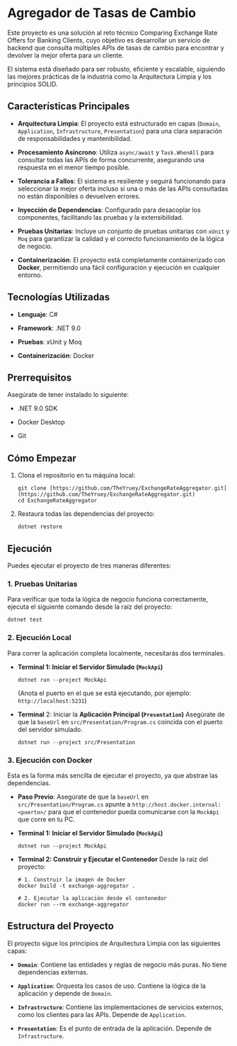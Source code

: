 
# Agregador de Tasas de Cambio

Este proyecto es una solución al reto técnico Comparing Exchange Rate Offers for Banking Clients, cuyo objetivo es desarrollar un servicio de backend que consulta múltiples APIs de tasas de cambio para encontrar y devolver la mejor oferta para un cliente.

El sistema está diseñado para ser robusto, eficiente y escalable, siguiendo las mejores prácticas de la industria como la Arquitectura Limpia y los principios SOLID.

## Características Principales

-   **Arquitectura Limpia**: El proyecto está estructurado en capas (`Domain`, `Application`, `Infrastructure`, `Presentation`) para una clara separación de responsabilidades y mantenibilidad.
    
-   **Procesamiento Asíncrono**: Utiliza `async/await` y `Task.WhenAll` para consultar todas las APIs de forma concurrente, asegurando una respuesta en el menor tiempo posible.
    
-   **Tolerancia a Fallos**: El sistema es resiliente y seguirá funcionando para seleccionar la mejor oferta incluso si una o más de las APIs consultadas no están disponibles o devuelven errores.
    
-   **Inyección de Dependencias**: Configurado para desacoplar los componentes, facilitando las pruebas y la extensibilidad.
    
-   **Pruebas Unitarias**: Incluye un conjunto de pruebas unitarias con `xUnit` y `Moq` para garantizar la calidad y el correcto funcionamiento de la lógica de negocio.
    
-   **Containerización**: El proyecto está completamente containerizado con **Docker**, permitiendo una fácil configuración y ejecución en cualquier entorno.
    

## Tecnologías Utilizadas

-   **Lenguaje**: C#
    
-   **Framework**: .NET 9.0
    
-   **Pruebas**: xUnit y Moq
    
-   **Containerización**: Docker
    

## Prerrequisitos

Asegúrate de tener instalado lo siguiente:

-   .NET 9.0 SDK
    
-   Docker Desktop
    
-   Git
    

## Cómo Empezar

1.  Clona el repositorio en tu máquina local:
    
    ```
    git clone [https://github.com/TheYruey/ExchangeRateAggregator.git](https://github.com/TheYruey/ExchangeRateAggregator.git)
    cd ExchangeRateAggregator
    
    ```
    
2.  Restaura todas las dependencias del proyecto:
    
    ```
    dotnet restore
    
    ```
    

## Ejecución

Puedes ejecutar el proyecto de tres maneras diferentes:

### 1. Pruebas Unitarias

Para verificar que toda la lógica de negocio funciona correctamente, ejecuta el siguiente comando desde la raíz del proyecto:

```
dotnet test

```

### 2. Ejecución Local

Para correr la aplicación completa localmente, necesitarás dos terminales.

-   **Terminal 1: Iniciar el Servidor Simulado (`MockApi`)**
    
    ```
    dotnet run --project MockApi
    
    ```
    
    (Anota el puerto en el que se está ejecutando, por ejemplo: `http://localhost:5231`)
    
-   **Terminal** 2: Iniciar la **Aplicación Principal (`Presentation`)** Asegúrate de que la `baseUrl` en `src/Presentation/Program.cs` coincida con el puerto del servidor simulado.
    
    ```
    dotnet run --project src/Presentation
    
    ```
    

### 3. Ejecución con Docker

Esta es la forma más sencilla de ejecutar el proyecto, ya que abstrae las dependencias.

-   **Paso Previo**: Asegúrate de que la `baseUrl` en `src/Presentation/Program.cs` apunte a `http://host.docker.internal:<puerto>/` para que el contenedor pueda comunicarse con la `MockApi` que corre en tu PC.
    
-   **Terminal 1: Iniciar el Servidor Simulado (`MockApi`)**
    
    ```
    dotnet run --project MockApi
    
    ```
    
-   **Terminal 2: Construir y Ejecutar el Contenedor** Desde la raíz del proyecto:
    
    ```
    # 1. Construir la imagen de Docker
    docker build -t exchange-aggregator .
    
    # 2. Ejecutar la aplicación desde el contenedor
    docker run --rm exchange-aggregator
    
    ```
    

## Estructura del Proyecto

El proyecto sigue los principios de Arquitectura Limpia con las siguientes capas:

-   **`Domain`**: Contiene las entidades y reglas de negocio más puras. No tiene dependencias externas.
    
-   **`Application`**: Orquesta los casos de uso. Contiene la lógica de la aplicación y depende de `Domain`.
    
-   **`Infrastructure`**: Contiene las implementaciones de servicios externos, como los clientes para las APIs. Depende de `Application`.
    
-   **`Presentation`**: Es el punto de entrada de la aplicación. Depende de `Infrastructure`.